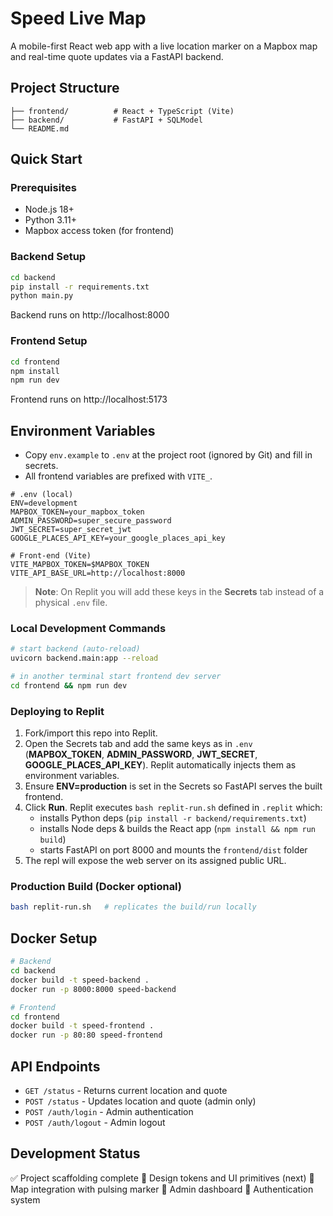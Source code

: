 # Speed Live Map

A mobile-first React web app with a live location marker on a Mapbox map and real-time quote updates via a FastAPI backend.

## Project Structure

```
├── frontend/          # React + TypeScript (Vite)
├── backend/           # FastAPI + SQLModel
└── README.md
```

## Quick Start

### Prerequisites

- Node.js 18+
- Python 3.11+
- Mapbox access token (for frontend)

### Backend Setup

```bash
cd backend
pip install -r requirements.txt
python main.py
```

Backend runs on http://localhost:8000

### Frontend Setup

```bash
cd frontend
npm install
npm run dev
```

Frontend runs on http://localhost:5173

## Environment Variables

- Copy `env.example` to `.env` at the project root (ignored by Git) and fill in secrets.
- All frontend variables are prefixed with `VITE_`.

```
# .env (local)
ENV=development
MAPBOX_TOKEN=your_mapbox_token
ADMIN_PASSWORD=super_secure_password
JWT_SECRET=super_secret_jwt
GOOGLE_PLACES_API_KEY=your_google_places_api_key

# Front-end (Vite)
VITE_MAPBOX_TOKEN=$MAPBOX_TOKEN
VITE_API_BASE_URL=http://localhost:8000
```

> **Note**: On Replit you will add these keys in the **Secrets** tab instead of a physical `.env` file.

### Local Development Commands

```bash
# start backend (auto-reload)
uvicorn backend.main:app --reload

# in another terminal start frontend dev server
cd frontend && npm run dev
```

### Deploying to Replit

1. Fork/import this repo into Replit.
2. Open the Secrets tab and add the same keys as in `.env` (**MAPBOX_TOKEN**, **ADMIN_PASSWORD**, **JWT_SECRET**, **GOOGLE_PLACES_API_KEY**). Replit automatically injects them as environment variables.
3. Ensure **ENV=production** is set in the Secrets so FastAPI serves the built frontend.
4. Click **Run**. Replit executes `bash replit-run.sh` defined in `.replit` which:
   - installs Python deps (`pip install -r backend/requirements.txt`)
   - installs Node deps & builds the React app (`npm install && npm run build`)
   - starts FastAPI on port 8000 and mounts the `frontend/dist` folder
5. The repl will expose the web server on its assigned public URL.

### Production Build (Docker optional)

```bash
bash replit-run.sh   # replicates the build/run locally
```

## Docker Setup

```bash
# Backend
cd backend
docker build -t speed-backend .
docker run -p 8000:8000 speed-backend

# Frontend
cd frontend
docker build -t speed-frontend .
docker run -p 80:80 speed-frontend
```

## API Endpoints

- `GET /status` - Returns current location and quote
- `POST /status` - Updates location and quote (admin only)
- `POST /auth/login` - Admin authentication
- `POST /auth/logout` - Admin logout

## Development Status

✅ Project scaffolding complete
🚧 Design tokens and UI primitives (next)
🚧 Map integration with pulsing marker
🚧 Admin dashboard
🚧 Authentication system
